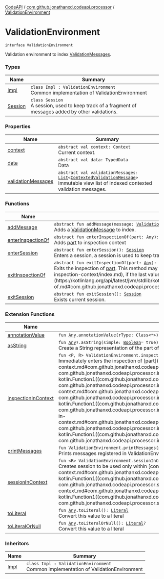 [CodeAPI](../../index.md) / [com.github.jonathanxd.codeapi.processor](../index.md) / [ValidationEnvironment](.)

# ValidationEnvironment

`interface ValidationEnvironment`

Validation environment to index [ValidationMessages](../-validation-message/index.md).

### Types

| Name | Summary |
|---|---|
| [Impl](-impl/index.md) | `class Impl : ValidationEnvironment`<br>Common implementation of ValidationEnvironment |
| [Session](-session/index.md) | `class Session`<br>A session, used to keep track of a fragment of messages added by other validations. |

### Properties

| Name | Summary |
|---|---|
| [context](context.md) | `abstract val context: Context`<br>Current context. |
| [data](data.md) | `abstract val data: TypedData`<br>Data |
| [validationMessages](validation-messages.md) | `abstract val validationMessages: `[`List`](https://kotlinlang.org/api/latest/jvm/stdlib/kotlin.collections/-list/index.html)`<`[`ContextedValidationMessage`](../-contexted-validation-message/index.md)`>`<br>Immutable view list of indexed contexted validation messages. |

### Functions

| Name | Summary |
|---|---|
| [addMessage](add-message.md) | `abstract fun addMessage(message: `[`ValidationMessage`](../-validation-message/index.md)`): `[`Unit`](https://kotlinlang.org/api/latest/jvm/stdlib/kotlin/-unit/index.html)<br>Adds a [ValidationMessage](../-validation-message/index.md) to index. |
| [enterInspectionOf](enter-inspection-of.md) | `abstract fun enterInspectionOf(part: `[`Any`](https://kotlinlang.org/api/latest/jvm/stdlib/kotlin/-any/index.html)`): `[`Unit`](https://kotlinlang.org/api/latest/jvm/stdlib/kotlin/-unit/index.html)<br>Adds [part](enter-inspection-of.md#com.github.jonathanxd.codeapi.processor.ValidationEnvironment$enterInspectionOf(kotlin.Any)/part) to inspection context |
| [enterSession](enter-session.md) | `abstract fun enterSession(): `[`Session`](-session/index.md)<br>Enters a session, a session is used to keep track about all messages added after [enterSession](enter-session.md) invocation. |
| [exitInspectionOf](exit-inspection-of.md) | `abstract fun exitInspectionOf(part: `[`Any`](https://kotlinlang.org/api/latest/jvm/stdlib/kotlin/-any/index.html)`): `[`Unit`](https://kotlinlang.org/api/latest/jvm/stdlib/kotlin/-unit/index.html)<br>Exits the inspection of [part](exit-inspection-of.md#com.github.jonathanxd.codeapi.processor.ValidationEnvironment$exitInspectionOf(kotlin.Any)/part). This method may throw [UnexpectedInspectionContext](../-unexpected-inspection-context/index.md), if the last value of inspection context is not [Any.equals](https://kotlinlang.org/api/latest/jvm/stdlib/kotlin/-any/equals.html) to [part](exit-inspection-of.md#com.github.jonathanxd.codeapi.processor.ValidationEnvironment$exitInspectionOf(kotlin.Any)/part). |
| [exitSession](exit-session.md) | `abstract fun exitSession(): `[`Session`](-session/index.md)<br>Exists current session. |

### Extension Functions

| Name | Summary |
|---|---|
| [annotationValue](../../com.github.jonathanxd.codeapi.util.conversion/kotlin.-any/annotation-value.md) | `fun `[`Any`](https://kotlinlang.org/api/latest/jvm/stdlib/kotlin/-any/index.html)`.annotationValue(rType: Class<*>): `[`Any`](https://kotlinlang.org/api/latest/jvm/stdlib/kotlin/-any/index.html) |
| [asString](../../com.github.jonathanxd.codeapi.util/kotlin.-any/as-string.md) | `fun `[`Any`](https://kotlinlang.org/api/latest/jvm/stdlib/kotlin/-any/index.html)`?.asString(simple: `[`Boolean`](https://kotlinlang.org/api/latest/jvm/stdlib/kotlin/-boolean/index.html)` = true): `[`String`](https://kotlinlang.org/api/latest/jvm/stdlib/kotlin/-string/index.html)<br>Create a String representation of the part of this [CodePart](../../com.github.jonathanxd.codeapi/-code-part/index.md) |
| [inspectionInContext](../inspection-in-context.md) | `fun <P, R> ValidationEnvironment.inspectionInContext(part: P, context: (part: P) -> R): R`<br>Immediately enters the inspection of [part](../inspection-in-context.md#com.github.jonathanxd.codeapi.processor$inspectionInContext(com.github.jonathanxd.codeapi.processor.ValidationEnvironment, com.github.jonathanxd.codeapi.processor.inspectionInContext.P, kotlin.Function1((com.github.jonathanxd.codeapi.processor.inspectionInContext.P, com.github.jonathanxd.codeapi.processor.inspectionInContext.R)))/part), calls [context](../inspection-in-context.md#com.github.jonathanxd.codeapi.processor$inspectionInContext(com.github.jonathanxd.codeapi.processor.ValidationEnvironment, com.github.jonathanxd.codeapi.processor.inspectionInContext.P, kotlin.Function1((com.github.jonathanxd.codeapi.processor.inspectionInContext.P, com.github.jonathanxd.codeapi.processor.inspectionInContext.R)))/context) and then immediately exits the inspection of [part](../inspection-in-context.md#com.github.jonathanxd.codeapi.processor$inspectionInContext(com.github.jonathanxd.codeapi.processor.ValidationEnvironment, com.github.jonathanxd.codeapi.processor.inspectionInContext.P, kotlin.Function1((com.github.jonathanxd.codeapi.processor.inspectionInContext.P, com.github.jonathanxd.codeapi.processor.inspectionInContext.R)))/part). |
| [printMessages](../print-messages.md) | `fun ValidationEnvironment.printMessages(printer: (`[`String`](https://kotlinlang.org/api/latest/jvm/stdlib/kotlin/-string/index.html)`) -> `[`Unit`](https://kotlinlang.org/api/latest/jvm/stdlib/kotlin/-unit/index.html)`, includeStack: `[`Boolean`](https://kotlinlang.org/api/latest/jvm/stdlib/kotlin/-boolean/index.html)` = false): `[`Unit`](https://kotlinlang.org/api/latest/jvm/stdlib/kotlin/-unit/index.html)<br>Prints messages registered in ValidationEnvironment. |
| [sessionInContext](../session-in-context.md) | `fun <R> ValidationEnvironment.sessionInContext(context: (session: `[`Session`](-session/index.md)`) -> R): R`<br>Creates session to be used only within [context](../session-in-context.md#com.github.jonathanxd.codeapi.processor$sessionInContext(com.github.jonathanxd.codeapi.processor.ValidationEnvironment, kotlin.Function1((com.github.jonathanxd.codeapi.processor.ValidationEnvironment.Session, com.github.jonathanxd.codeapi.processor.sessionInContext.R)))/context), this session is exited immediately after [context](../session-in-context.md#com.github.jonathanxd.codeapi.processor$sessionInContext(com.github.jonathanxd.codeapi.processor.ValidationEnvironment, kotlin.Function1((com.github.jonathanxd.codeapi.processor.ValidationEnvironment.Session, com.github.jonathanxd.codeapi.processor.sessionInContext.R)))/context) invocation. |
| [toLiteral](../../com.github.jonathanxd.codeapi.util.conversion/kotlin.-any/to-literal.md) | `fun `[`Any`](https://kotlinlang.org/api/latest/jvm/stdlib/kotlin/-any/index.html)`.toLiteral(): `[`Literal`](../../com.github.jonathanxd.codeapi.literal/-literal/index.md)<br>Convert this value to a literal |
| [toLiteralOrNull](../../com.github.jonathanxd.codeapi.util.conversion/kotlin.-any/to-literal-or-null.md) | `fun `[`Any`](https://kotlinlang.org/api/latest/jvm/stdlib/kotlin/-any/index.html)`.toLiteralOrNull(): `[`Literal`](../../com.github.jonathanxd.codeapi.literal/-literal/index.md)`?`<br>Convert this value to a literal |

### Inheritors

| Name | Summary |
|---|---|
| [Impl](-impl/index.md) | `class Impl : ValidationEnvironment`<br>Common implementation of ValidationEnvironment |
